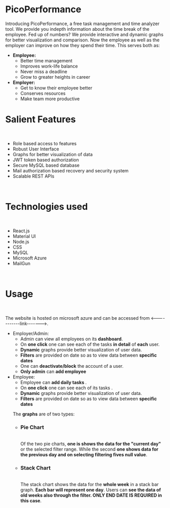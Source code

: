 # PicoPerformance
Introducing PicoPerformance, a free task management and time analyzer tool. We provide you indepth information about the time break of the employee. 
Fed up of numbers? We provide interactive and dynamic graphs for better visualization and comparison. Now the employee as well as the employer can improve on how they spend their time. 
This serves both as:
<ul>
  <li><b>Employee:</b>
    <ul>
      <li>Better time management</li>
      <li>Improves work-life balance </li>
      <li>Never miss a deadline </li>
      <li>Grow to greater heights in career</li>
     </ul></li>
  <li><b>Employer:</b>
  <ul>
    <li>Get to know their employee better</li>
    <li>Conserves resources </li>
    <li>Make team more productive</li>
   </ul></li>
</ul>

<h1>Salient Features</h1>
<br>

<ul>
  <li>Role based access to features</li>
  <li>Robust User Interface</li>
  <li>Graphs for better visualization of data</li>
  <li>JWT token based authorization</li>
  <li>Secure MySQL based database</li>
  <li>Mail authorization based recovery and security system</li>
  <li>Scalable REST APIs </li>
 </ul>
 
 <br>
 <h1>Technologies used</h1>
 <br>
 <ul>
  <li>React.js</li>
  <li>Material UI</li>
  <li>Node.js</li>
  <li>CSS</li>
  <li>MySQL</li>
  <li>Microsoft Azure</li>
  <li>MailGun</li>
 </ul>
<br>

<h1>Usage</h1>
<br>

The website is hosted on microsoft azure and can be accessed from <-----------link------->. 

<ul>
  <li>Employer/Admin: 
    <ul>
      <li>Admin can view all employees on its <b>dashboard</b>.</li>
      <li>On <b>one click</b> one can see each of the tasks <b>in detail</b> of <b>each</b> user.</li>
      <li> <b>Dynamic</b> graphs provide better visualization of user data.</li>
      <li> <b>Filters</b> are provided on date so as to view data between <b>specific dates</b> </li>
      <li> One can <b>deactivate/block</b> the account of a user.</li>
      <li><b>Only admin</b> can <b>add employee</b></li>
      </ul>
  </li>
  <li>
    Employee:
    <ul>
      <li>Employee can <b> add daily tasks </b>. </li> 
      <li>On <b>one click</b> one can see each of its tasks .</li>
      <li> <b>Dynamic</b> graphs provide better visualization of user data.</li>
      <li> <b>Filters</b> are provided on date so as to view data between <b>specific dates</b> </li>
   </li>
 </ul>
 
 The <b>graphs</b> are of two types:
 <ul>
  <li><b><h3>Pie Chart</h3> </b><br> Of the two pie charts, <b>one is shows the data for the "current day"</b> or the selected filter range. While the second <b>one shows data for the previous day and on selecting filtering fives null value</b>.  </li>
  <li><b><h3>Stack Chart</h3></b><br>The stack chart shows the data for the <b>whole week</b> in a stack bar graph. <b>Each bar will represent one day</b>.  Users can <b>see the data of old weeks also through the filter. ONLY END DATE IS REQUIRED in this case</b>.</li>
  </ul>

